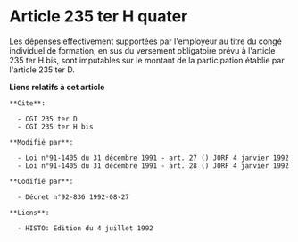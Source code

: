 # Article 235 ter H quater

Les dépenses effectivement supportées par l'employeur au titre du congé individuel de formation, en sus du versement
obligatoire prévu à l'article 235 ter H bis, sont imputables sur le montant de la participation établie par l'article 235 ter
D.

**Liens relatifs à cet article**

	**Cite**:

	  - CGI 235 ter D
	  - CGI 235 ter H bis

	**Modifié par**:

	  - Loi n°91-1405 du 31 décembre 1991 - art. 27 () JORF 4 janvier 1992
	  - Loi n°91-1405 du 31 décembre 1991 - art. 28 () JORF 4 janvier 1992

	**Codifié par**:

	  - Décret n°92-836 1992-08-27

	**Liens**:

	  - HISTO: Edition du 4 juillet 1992
